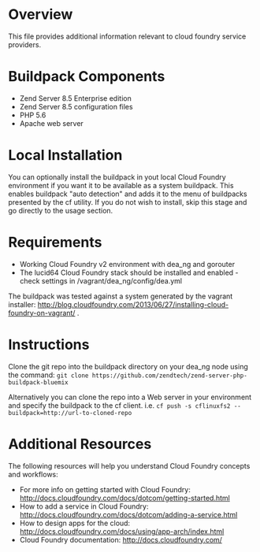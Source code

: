 # Overview
This file provides additional information relevant to cloud foundry service providers.

# Buildpack Components

* Zend Server 8.5 Enterprise edition
* Zend Server 8.5 configuration files
* PHP 5.6
* Apache web server

# Local Installation
You can optionally install the buildpack in yout local Cloud Foundry environment if you want it to be available as a system buildpack. This enables buildpack "auto detection" and adds it to the menu of buildpacks presented by the cf utility. If you do not wish to install, skip this stage and go directly to the usage section.

# Requirements
* Working Cloud Foundry v2 environment with dea_ng and gorouter
* The lucid64 Cloud Foundry stack should be installed and enabled - check settings in /vagrant/dea_ng/config/dea.yml

The buildpack was tested against a system generated by the vagrant installer: http://blog.cloudfoundry.com/2013/06/27/installing-cloud-foundry-on-vagrant/ .

# Instructions
Clone the git repo into the buildpack directory on your dea_ng node using the command:
`git clone https://github.com/zendtech/zend-server-php-buildpack-bluemix`

Alternatively you can clone the repo into a Web server in your environment and specify the buildpack to the cf client.
i.e.  `cf push -s cflinuxfs2 --buildpack=http://url-to-cloned-repo`

# Additional Resources
The following resources will help you understand Cloud Foundry concepts and workflows:
* For more info on getting started with Cloud Foundry: http://docs.cloudfoundry.com/docs/dotcom/getting-started.html
* How to add a service in Cloud Foundry: http://docs.cloudfoundry.com/docs/dotcom/adding-a-service.html
* How to design apps for the cloud: http://docs.cloudfoundry.com/docs/using/app-arch/index.html
* Cloud Foundry documentation: http://docs.cloudfoundry.com/

